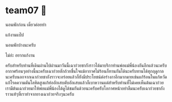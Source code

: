 # team07 💩

นอนพักก่อน เดี๋ยวค่อยทำ

แก้งานแป๊ป

นอนพักบ้างนะครับ

ไม่อ่ะ อยากแก้งาน

ครับสำหรับท่านที่เดินผ่านไปผ่านมาวันนี้เฉาก๋วยชากังราวได้มาบริกาท่านพ่อแม่พี่น้องกันอีกแล้วนะครับอากาศร้อนๆอย่างนี้นะครับเฉาก๋วยสักถ้วยชื่นใจแม้อากาศไม่ร้อนก็ทานกันได้นะครับทานได้ทุกฤดูกาลนะครับนอกจากเฉาก๋วยชากังราวจะอร่อยแล้วก็ยังมีประโยชน์ต่อร่างกาอีกมากมายเช่นแก้ร้อนในแก้หวัดแก้โรคความดันโลหิตสูงแก้ท่ออักเสบตับอักเสบแล้วก็เบาหวานแต่สำหรับท่านที่ไม่เคยเห็นต้นเฉาก๋วยเรามีต้นเฉาก๋วยมาให้พ่อแม่พี่น้องได้ดูได้ชมกันด้วยนะครับครับโอกาศหน้าอย่าลืมนะครับเฉาก๋วยชากังราวแท้ๆที่เราทำจากยางเฉาก๋วยจริงๆนะครับ
